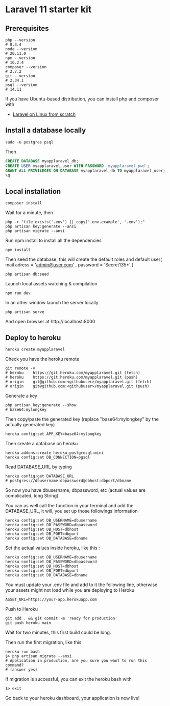 # Laravel 11 starter kit

## Prerequisites

```
php --version
# 8.3.4
node --version
# 20.11.0
npm --version
# 10.2.4
composer --version
# 2.7.2
git --version
# 2.34.1
psql --version
# 14.11
```

If you have Ubuntu-based distribution, you can install php and composer with

 * [Laravel on Linux from scratch](https://saaslit.com/blog/laravel/how-to-install-laravel-11-on-linux)

## Install a database locally

```shell
sudo -u postgres psql
```

Then

```sql
CREATE DATABASE myapplaravel_db;
CREATE USER myapplaravel_user WITH PASSWORD 'myapplaravel_pwd';
GRANT ALL PRIVILEGES ON DATABASE myapplaravel_db TO myapplaravel_user;
\q
```


## Local installation

```
composer install
```

Wait for a minute, then

```shell
php -r "file_exists('.env') || copy('.env.example', '.env');"
php artisan key:generate --ansi
php artisan migrate --ansi
```

Run npm install to install all the dependencies
```
npm install
```

Then seed the database, this will create the default roles and default user( mail adress = 'admin@user.com' , password = 'Secret1*3*5*' ) 
```
php artisan db:seed
```

Launch local assets watching & compilation

```
npm run dev
```


In an other window launch the server locally

```
php artisan serve
```

And open browser at http://localhost:8000

## Deploy to heroku


```
heroku create myapplaravel
```

Check you have the heroku remote

```shell
git remote -v
# heroku	https://git.heroku.com/myapplaravel.git (fetch)
# heroku	https://git.heroku.com/myapplaravel.git (push)
# origin	git@github.com:<githubuser>/myapplaravel.git (fetch)
# origin	git@github.com:<githubuser>/myapplaravel.git (push)
```

Generate a key

```shell
php artisan key:generate --show
# base64:mylongkey
```

Then copy/paste the generated key (replace "base64:mylongkey" by the actually generated key)

```shell
heroku config:set APP_KEY=base64:mylongkey
```

Then create a database on heroku

```shell
heroku addons:create heroku-postgresql:mini
heroku config:set DB_CONNECTION=pgsql
```

Read DATABASE_URL by typing

```shell
heroku config:get DATABASE_URL
# postgres://dbusername:dbpassword@dbhost:dbport/dbname
```

So now you have dbusername, dbpassword, etc (actual values are complicated, long String)

You can as well call the function in your terminal and add the DATABASE_URL, it will, you set up those followings information

```shell
heroku config:set DB_USERNAME=dbusername
heroku config:set DB_PASSWORD=dbpassword
heroku config:set DB_HOST=dbhost
heroku config:set DB_PORT=dbport
heroku config:set DB_DATABASE=dbname
```

Set the actual values inside heroku, like this :

```shell
heroku config:set DB_USERNAME=dbusername
heroku config:set DB_PASSWORD=dbpassword
heroku config:set DB_HOST=dbhost
heroku config:set DB_PORT=dbport
heroku config:set DB_DATABASE=dbname
```

You must update your .env file and add to it the following line, otherwise your assets might not load while you are deploying to Heroku
```
ASSET_URL=https://your-app.herokuapp.com
```

Push to Heroku 

```shell
git add . && git commit -m 'ready for production'
git push heroku main
```

Wait for two minutes, this first build could be long.

Then run the first migration, like this

```shell
heroku run bash
$> php artisan migrate --ansi
# Application in production, are you sure you want to run this command?
# (answer yes)

```

If migration is successful, you can exit the heroku bash with

```shell
$> exit
```

Go back to your heroku dashboard, your application is now live!

